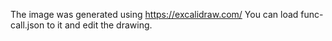 The image was generated using https://excalidraw.com/
You can load func-call.json to it and edit the drawing.

